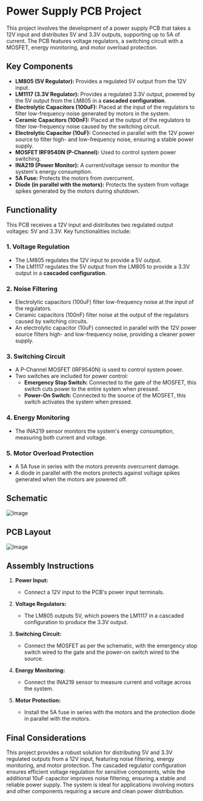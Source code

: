 # Power Supply PCB Project

This project involves the development of a power supply PCB that takes a 12V input and distributes 5V and 3.3V outputs, supporting up to 5A of current. The PCB features voltage regulators, a switching circuit with a MOSFET, energy monitoring, and motor overload protection.

## Key Components

- **LM805 (5V Regulator):** Provides a regulated 5V output from the 12V input.
- **LM1117 (3.3V Regulator):** Provides a regulated 3.3V output, powered by the 5V output from the LM805 in a **cascaded configuration**.
- **Electrolytic Capacitors (100uF):** Placed at the input of the regulators to filter low-frequency noise generated by motors in the system.
- **Ceramic Capacitors (100nF):** Placed at the output of the regulators to filter low-frequency noise caused by the switching circuit.
- **Electrolytic Capacitor (10uF):** Connected in parallel with the 12V power source to filter high- and low-frequency noise, ensuring a stable power supply.
- **MOSFET IRF9540N (P-Channel):** Used to control system power switching.
- **INA219 (Power Monitor):** A current/voltage sensor to monitor the system's energy consumption.
- **5A Fuse:** Protects the motors from overcurrent.
- **Diode (in parallel with the motors):** Protects the system from voltage spikes generated by the motors during shutdown.

## Functionality

This PCB receives a 12V input and distributes two regulated output voltages: 5V and 3.3V. Key functionalities include:

### 1. Voltage Regulation

- The LM805 regulates the 12V input to provide a 5V output.
- The LM1117 regulates the 5V output from the LM805 to provide a 3.3V output in a **cascaded configuration**.

### 2. Noise Filtering

- Electrolytic capacitors (100uF) filter low-frequency noise at the input of the regulators.
- Ceramic capacitors (100nF) filter noise at the output of the regulators caused by switching circuits.
- An electrolytic capacitor (10uF) connected in parallel with the 12V power source filters high- and low-frequency noise, providing a cleaner power supply.

### 3. Switching Circuit

- A P-Channel MOSFET (IRF9540N) is used to control system power.
- Two switches are included for power control:
  - **Emergency Stop Switch:** Connected to the gate of the MOSFET, this switch cuts power to the entire system when pressed.
  - **Power-On Switch:** Connected to the source of the MOSFET, this switch activates the system when pressed.

### 4. Energy Monitoring

- The INA219 sensor monitors the system's energy consumption, measuring both current and voltage.

### 5. Motor Overload Protection

- A 5A fuse in series with the motors prevents overcurrent damage.
- A diode in parallel with the motors protects against voltage spikes generated when the motors are powered off.

## Schematic

![Image](https://github.com/user-attachments/assets/d18bc81e-5e28-4ef4-9fd4-b33741d71e24)

## PCB Layout

![Image](https://github.com/user-attachments/assets/0fd7d93d-bbe7-4985-8320-807ad15806c1)

## Assembly Instructions

1. **Power Input:**
   - Connect a 12V input to the PCB's power input terminals.

2. **Voltage Regulators:**
   - The LM805 outputs 5V, which powers the LM1117 in a cascaded configuration to produce the 3.3V output.

3. **Switching Circuit:**
   - Connect the MOSFET as per the schematic, with the emergency stop switch wired to the gate and the power-on switch wired to the source.

4. **Energy Monitoring:**
   - Connect the INA219 sensor to measure current and voltage across the system.

5. **Motor Protection:**
   - Install the 5A fuse in series with the motors and the protection diode in parallel with the motors.

## Final Considerations

This project provides a robust solution for distributing 5V and 3.3V regulated outputs from a 12V input, featuring noise filtering, energy monitoring, and motor protection. The cascaded regulator configuration ensures efficient voltage regulation for sensitive components, while the additional 10uF capacitor improves noise filtering, ensuring a stable and reliable power supply. The system is ideal for applications involving motors and other components requiring a secure and clean power distribution.
